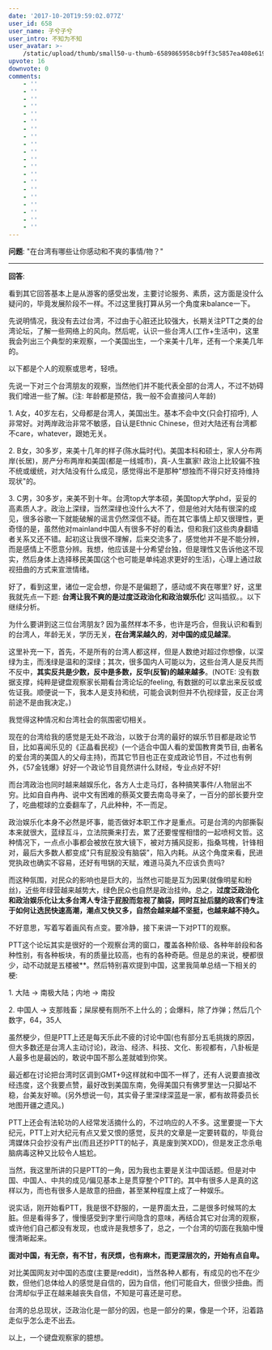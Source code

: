 ```yaml
---
date: '2017-10-20T19:59:02.077Z'
user_id: 658
user_name: 子兮子兮
user_intro: 不知为不知
user_avatar: >-
    /static/upload/thumb/small50-u-thumb-6589865958cb9ff3c5857ea408e6198e49846525120.png
upvote: 16
downvote: 0
comments:
    - ''
    - ''
    - ''
    - ''
    - ''
    - ''
    - ''
    - ''
    - ''
    - ''
    - ''
    - ''
    - ''
    - ''
    - ''
    - ''
    - ''
    - ''
    - ''
    - ''
---
```


**问题**: "在台湾有哪些让你感动和不爽的事情/物？"

---

**回答**:

  
看到其它回答基本上是从游客的感受出发，主要讨论服务、素质，这方面是没什么疑问的，毕竟发展阶段不一样。不过这里我打算从另一个角度来balance一下。

  

先说明情况，我没有去过台湾，不过由于心脏还比较强大，长期关注PTT之类的台湾论坛，了解一些网络上的风向。然后呢，认识一些台湾人(工作+生活中)，这里我会列出三个典型的来观察，一个美国出生，一个来美十几年，还有一个来美几年的。

以下都是个人的观察或思考，轻喷。

  

先说一下对三个台湾朋友的观察，当然他们并不能代表全部的台湾人，不过不妨碍我们增进一些了解。(注: 年龄都是预估，我一般不会直接问人年龄)

1\. A女，40岁左右，父母都是台湾人，美国出生。基本不会中文(只会打招呼), 人非常好。对两岸政治非常不敏感，自认是Ethnic Chinese，但对大陆还有台湾都不care，whatever，跟她无关。

2\. B女，30多岁，来美十几年的样子(陈水扁时代)。美国本科和硕士，家人分布两岸(长居)，房产分布两岸和美国(都是一线城市)，真-人生赢家! 政治上比较偏不独不统或缓统，对大陆没有什么成见，感觉得出不是那种"想独而不得只好支持维持现状"的。

3\. C男，30多岁，来美不到十年。台湾top大学本硕，美国top大学phd，妥妥的高素质人才。政治上深绿，当然深绿也没什么大不了，但是他对大陆有很深的成见，很多谷歌一下就能破解的谣言仍然深信不疑。而在其它事情上却又很理性，更奇怪的是，虽然他对mainland中国人有很多不好的看法，但和我们这些肉身翻墙者关系又还不错。起初这让我很不理解，后来交流多了，感觉他并不是不能分辨，而是感情上不愿意分辨。我想，他应该是十分希望台独，但是理性又告诉他这不现实，然后身体上选择移民美国(这个也可能是单纯追求更好的生活)，心理上通过敌视扭曲的方式来宣泄情绪。

  

好了，看到这里，诸位一定会想，你是不是偏题了，感动或不爽在哪里? 好，这里我就先点一下题: **台湾让我不爽的是过度泛政治化和政治娱乐化**! 这叫插叙。。以下继续分析。

  

为什么要讲到这三位台湾朋友? 因为虽然样本不多，也许是巧合，但我认识和看到的台湾人，年龄无关，学历无关，**在台湾呆越久的**，**对中国的成见越深**。

这里补充一下，首先，不是所有的台湾人都这样，但是人数绝对超过你想像，以深绿为主，而浅绿是温和的深绿；其次，很多国内人可能以为，这些台湾人是反共而不反中，**其实反共是少数，反中是多数，反华(反智)的越来越多**。(NOTE: 没有数据支撑，纯粹是键盘观察家长期看台湾论坛的feeling, 有数据的可以拿出来反驳或佐证我。顺便说一下，我本人是支持和统，可能会讽刺但并不仇视绿营，反正台湾前途不是由我决定。)

  

我觉得这种情况和台湾社会的氛围密切相关。

现在的台湾给我的感觉是无处不政治，以致于台湾的最好的娱乐节目都是政论节目，比如喜闻乐见的《正晶看民视》(一个适合中国人看的爱国教育类节目, 由著名的爱台湾的美国人的父母主持)，而其它节目也正在变成政论节目，不过也有例外，《57金钱爆》好好一个政论节目竟然讲什么财经，专业点好不好!

而台湾政治也同时越来越娱乐化，各方人士走马灯，各种搞笑事件/人物层出不穷。比如自自冉冉、说中文有困难的蔡英文要去南岛寻亲了，一百分的部长要升空了，吃曲棍球的立委翻车了，凡此种种，不一而足。

政治娱乐化本身不必然是坏事，能否做好本职工作才是重点。可是台湾的内部撕裂本来就很大，蓝绿互斗，立法院撕来打去，累了还要惺惺相惜的一起喷柯文哲。这种情况下，一点点小事都会被放在放大镜下，被对方捕风捉影，指桑骂槐，针锋相对，最后大多数人都变成"只有屁股没有脑袋"，陷入内耗。从这个角度来看，民进党执政也确实不容易，还好有甩锅的天赋，难道马英九不应该负责吗?

而这种氛围，对民众的影响也是巨大的，当然也可能是互为因果(就像明星和粉丝)，近些年绿营越来越势大，绿色民众也自然是政治挂帅。总之，**过度泛政治化和政治娱乐化让太多台湾人专注于屁股而忽视了脑袋，同时互扯后腿的政客们专注于如何让选民快速高潮，潮点又快又多，自然会越来越不坚挺，也越来越不持久。**

  

不好意思，写着写着画风有点变。要冷静，接下来讲一下对PTT的观察。  

PTT这个论坛其实是很好的一个观察台湾的窗口，覆盖各种阶级、各种年龄段和各种性别，有各种板块，有的质量比较高，也有的各种奇葩。但是总的来说，梗都很少，动不动就是五楼被\*\*。然后特别喜欢提到中国，这里我简单总结一下相关的梗:

1\. 大陆 -> 南极大陆；内地 -> 南投

2\. 中国人 -> 支那贱畜；屎尿梗有厕所不上什么的；会爆料，除了炸弹；然后几个数字，64，35人

虽然梗少，但是PTT上还是每天乐此不疲的讨论中国(也有部分五毛挑拨的原因，但大多数还是台湾人主动讨论)，政治、经济、科技、文化、影视都有，八卦板是人最多也是最凶的，敢说中国不那么差就嘘到你笑。

最近都在讨论把台湾时区调到GMT+9这样就和中国不一样了，还有人说要直接改经违度，这个我要点赞，最好改到美国东南，免得美国只有佛罗里达一只脚站不稳，台美友好嘛。(另外想说一句，其实骨子里深绿深蓝是一家，都有故蒋委员长地图开疆之遗风。)

PTT上还会有法轮功的人经常发活摘什么的，不过响应的人不多。这里要提一下大纪元，PTT上对大纪元有点又爱又恨的感觉，反共的文章是一定要转载的，毕竟台湾媒体只会抄没有产出(而且还抄PTT的帖子，真是废到笑XDD)，但是发正念杀电脑病毒这种又比较令人尴尬。

当然，我这里所讲的只是PTT的一角，因为我也主要是关注中国话题。但是对中国、中国人、中共的成见/偏见基本上是贯穿整个PTT的。其中有很多人是真的这样以为，而也有很多人是故意的扭曲，甚至某种程度上成了一种娱乐。

  

说实话，刚开始看PTT，我是很不舒服的，一是界面太丑，二是很多时候骂的太脏。但是看得多了，慢慢感受到字里行间隐含的意味，再结合其它对台湾的观察，或许他们自己都没有发现，也或许是我想多了，总之，一个台湾的切面在我脑中慢慢清晰起来。

**面对中国，有无奈，有不甘，有厌烦，也有麻木，而更深层次的，开始有点自卑。**

对比美国网友对中国的态度(主要是reddit)，当然各种人都有，有成见的也不在少数，但他们总体给人的感觉是自信的，因为自信，他们可能自大，但很少扭曲。而台湾却似乎正在越来越丧失自信，不知是可喜还是可悲。

  

台湾的总总现状，泛政治化是一部分的因，也是一部分的果，像是一个环，沿着路走似乎怎么走不出去。

  

以上，一个键盘观察家的臆想。
